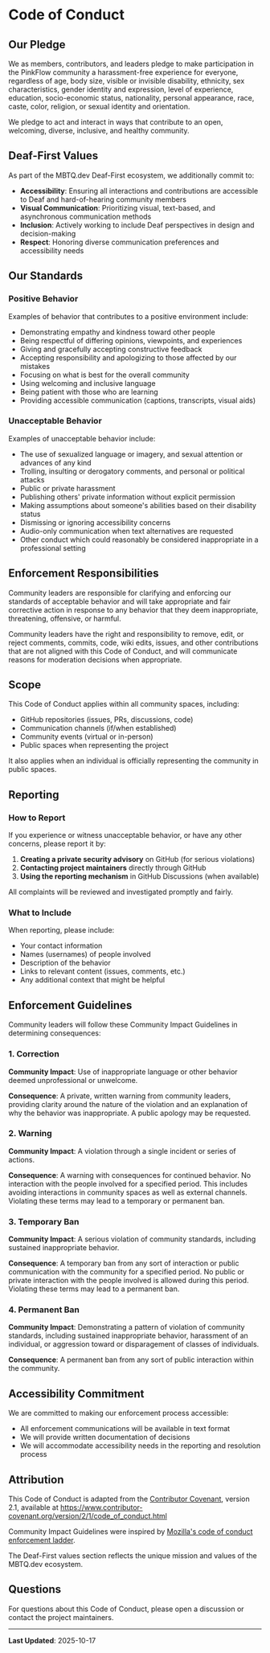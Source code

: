 # Code of Conduct

## Our Pledge

We as members, contributors, and leaders pledge to make participation in the PinkFlow community a harassment-free experience for everyone, regardless of age, body size, visible or invisible disability, ethnicity, sex characteristics, gender identity and expression, level of experience, education, socio-economic status, nationality, personal appearance, race, caste, color, religion, or sexual identity and orientation.

We pledge to act and interact in ways that contribute to an open, welcoming, diverse, inclusive, and healthy community.

## Deaf-First Values

As part of the MBTQ.dev Deaf-First ecosystem, we additionally commit to:

- **Accessibility**: Ensuring all interactions and contributions are accessible to Deaf and hard-of-hearing community members
- **Visual Communication**: Prioritizing visual, text-based, and asynchronous communication methods
- **Inclusion**: Actively working to include Deaf perspectives in design and decision-making
- **Respect**: Honoring diverse communication preferences and accessibility needs

## Our Standards

### Positive Behavior

Examples of behavior that contributes to a positive environment include:

- Demonstrating empathy and kindness toward other people
- Being respectful of differing opinions, viewpoints, and experiences
- Giving and gracefully accepting constructive feedback
- Accepting responsibility and apologizing to those affected by our mistakes
- Focusing on what is best for the overall community
- Using welcoming and inclusive language
- Being patient with those who are learning
- Providing accessible communication (captions, transcripts, visual aids)

### Unacceptable Behavior

Examples of unacceptable behavior include:

- The use of sexualized language or imagery, and sexual attention or advances of any kind
- Trolling, insulting or derogatory comments, and personal or political attacks
- Public or private harassment
- Publishing others' private information without explicit permission
- Making assumptions about someone's abilities based on their disability status
- Dismissing or ignoring accessibility concerns
- Audio-only communication when text alternatives are requested
- Other conduct which could reasonably be considered inappropriate in a professional setting

## Enforcement Responsibilities

Community leaders are responsible for clarifying and enforcing our standards of acceptable behavior and will take appropriate and fair corrective action in response to any behavior that they deem inappropriate, threatening, offensive, or harmful.

Community leaders have the right and responsibility to remove, edit, or reject comments, commits, code, wiki edits, issues, and other contributions that are not aligned with this Code of Conduct, and will communicate reasons for moderation decisions when appropriate.

## Scope

This Code of Conduct applies within all community spaces, including:

- GitHub repositories (issues, PRs, discussions, code)
- Communication channels (if/when established)
- Community events (virtual or in-person)
- Public spaces when representing the project

It also applies when an individual is officially representing the community in public spaces.

## Reporting

### How to Report

If you experience or witness unacceptable behavior, or have any other concerns, please report it by:

1. **Creating a private security advisory** on GitHub (for serious violations)
2. **Contacting project maintainers** directly through GitHub
3. **Using the reporting mechanism** in GitHub Discussions (when available)

All complaints will be reviewed and investigated promptly and fairly.

### What to Include

When reporting, please include:

- Your contact information
- Names (usernames) of people involved
- Description of the behavior
- Links to relevant content (issues, comments, etc.)
- Any additional context that might be helpful

## Enforcement Guidelines

Community leaders will follow these Community Impact Guidelines in determining consequences:

### 1. Correction

**Community Impact**: Use of inappropriate language or other behavior deemed unprofessional or unwelcome.

**Consequence**: A private, written warning from community leaders, providing clarity around the nature of the violation and an explanation of why the behavior was inappropriate. A public apology may be requested.

### 2. Warning

**Community Impact**: A violation through a single incident or series of actions.

**Consequence**: A warning with consequences for continued behavior. No interaction with the people involved for a specified period. This includes avoiding interactions in community spaces as well as external channels. Violating these terms may lead to a temporary or permanent ban.

### 3. Temporary Ban

**Community Impact**: A serious violation of community standards, including sustained inappropriate behavior.

**Consequence**: A temporary ban from any sort of interaction or public communication with the community for a specified period. No public or private interaction with the people involved is allowed during this period. Violating these terms may lead to a permanent ban.

### 4. Permanent Ban

**Community Impact**: Demonstrating a pattern of violation of community standards, including sustained inappropriate behavior, harassment of an individual, or aggression toward or disparagement of classes of individuals.

**Consequence**: A permanent ban from any sort of public interaction within the community.

## Accessibility Commitment

We are committed to making our enforcement process accessible:

- All enforcement communications will be available in text format
- We will provide written documentation of decisions
- We will accommodate accessibility needs in the reporting and resolution process

## Attribution

This Code of Conduct is adapted from the [Contributor Covenant](https://www.contributor-covenant.org), version 2.1, available at https://www.contributor-covenant.org/version/2/1/code_of_conduct.html

Community Impact Guidelines were inspired by [Mozilla's code of conduct enforcement ladder](https://github.com/mozilla/diversity).

The Deaf-First values section reflects the unique mission and values of the MBTQ.dev ecosystem.

## Questions

For questions about this Code of Conduct, please open a discussion or contact the project maintainers.

---

**Last Updated**: 2025-10-17
